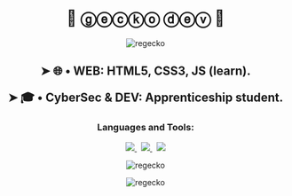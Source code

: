 <h1 align="center">🦎 ⓖⓔⓒⓚⓞ ⓓⓔⓥ 🐸</h1>
<p align="center"> <img src="https://i.pinimg.com/originals/99/ea/b5/99eab5bf1cd45b9899e6346c0141fb71.gif" alt="regecko" /> </p>

<h2 align="center">
 ➤ 🌐 • WEB: HTML5, CSS3, JS (learn).

 ➤ 🎓 • CyberSec & DEV: Apprenticeship student.
</h2>
<p align="center">
</p>

<h3 align="center">Languages and Tools:</h3>


<p align="center">
  <a href= "https://developer.mozilla.org/fr/docs/Web/javascript" style"cursor: crosshair;" >
    <img src="https://skillicons.dev/icons?i=js" />
  </a>
 &nbsp;
 <a href="https://developer.mozilla.org/fr/docs/Web/html" >
    <img src="https://skillicons.dev/icons?i=html" />
  </a>
 &nbsp;
 <a href="https://developer.mozilla.org/fr/docs/Web/css" >
    <img src="https://skillicons.dev/icons?i=css" />
  </a>
</p>


<p align="center"> <img src="https://komarev.com/ghpvc/?username=regecko&label=Profile%20views&color=0e75b6&style=flat" alt="regecko" /> </p>
<p align="center"> <img src="https://github-readme-stats.vercel.app/api?username=regecko&show_icons=true&locale=en" alt="regecko" /> </p>


